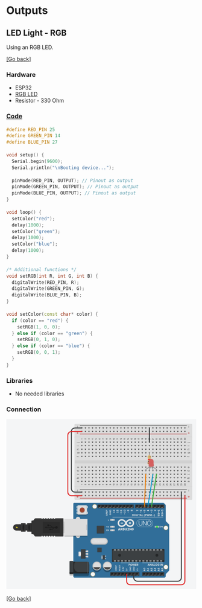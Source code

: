# Outputs
## LED Light - RGB
Using an RGB LED. 

[[Go back]](/outputs/led_light)

### Hardware
- ESP32
- [RGB LED](../docs/RGB.jpg)
- Resistor - 330 Ohm

### [Code](RGB.ino)
```cpp
#define RED_PIN 25
#define GREEN_PIN 14
#define BLUE_PIN 27

void setup() {
  Serial.begin(9600);
  Serial.println("\nBooting device...");

  pinMode(RED_PIN, OUTPUT); // Pinout as output
  pinMode(GREEN_PIN, OUTPUT); // Pinout as output
  pinMode(BLUE_PIN, OUTPUT); // Pinout as output
}

void loop() {
  setColor("red");
  delay(1000);
  setColor("green");
  delay(1000);
  setColor("blue");
  delay(1000);
}

/* Additional functions */
void setRGB(int R, int G, int B) {
  digitalWrite(RED_PIN, R);
  digitalWrite(GREEN_PIN, G);
  digitalWrite(BLUE_PIN, B);
}

void setColor(const char* color) {
  if (color == "red") {
    setRGB(1, 0, 0);
  } else if (color == "green") {
    setRGB(0, 1, 0);
  } else if (color == "blue") {
    setRGB(0, 0, 1);
  }
}
```

### Libraries
- No needed libraries

### Connection
![Connection RGB LED light](../docs/connection_RGB.png)

[[Go back]](/outputs/led_light)
